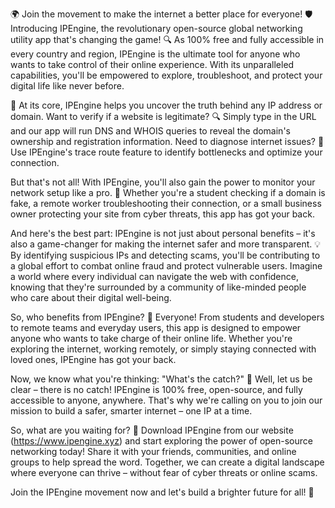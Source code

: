 🌍 Join the movement to make the internet a better place for everyone! 🛡️ Introducing IPEngine, the revolutionary open-source global networking utility app that's changing the game! 🔍 As 100% free and fully accessible in every country and region, IPEngine is the ultimate tool for anyone who wants to take control of their online experience. With its unparalleled capabilities, you'll be empowered to explore, troubleshoot, and protect your digital life like never before.

📡 At its core, IPEngine helps you uncover the truth behind any IP address or domain. Want to verify if a website is legitimate? 🔍 Simply type in the URL and our app will run DNS and WHOIS queries to reveal the domain's ownership and registration information. Need to diagnose internet issues? 🚀 Use IPEngine's trace route feature to identify bottlenecks and optimize your connection.

But that's not all! With IPEngine, you'll also gain the power to monitor your network setup like a pro. 🔧 Whether you're a student checking if a domain is fake, a remote worker troubleshooting their connection, or a small business owner protecting your site from cyber threats, this app has got your back.

And here's the best part: IPEngine is not just about personal benefits – it's also a game-changer for making the internet safer and more transparent. 💡 By identifying suspicious IPs and detecting scams, you'll be contributing to a global effort to combat online fraud and protect vulnerable users. Imagine a world where every individual can navigate the web with confidence, knowing that they're surrounded by a community of like-minded people who care about their digital well-being.

So, who benefits from IPEngine? 🤔 Everyone! From students and developers to remote teams and everyday users, this app is designed to empower anyone who wants to take charge of their online life. Whether you're exploring the internet, working remotely, or simply staying connected with loved ones, IPEngine has got your back.

Now, we know what you're thinking: "What's the catch?" 🤔 Well, let us be clear – there is no catch! IPEngine is 100% free, open-source, and fully accessible to anyone, anywhere. That's why we're calling on you to join our mission to build a safer, smarter internet – one IP at a time.

So, what are you waiting for? 🚀 Download IPEngine from our website (https://www.ipengine.xyz) and start exploring the power of open-source networking today! Share it with your friends, communities, and online groups to help spread the word. Together, we can create a digital landscape where everyone can thrive – without fear of cyber threats or online scams.

Join the IPEngine movement now and let's build a brighter future for all! 🌟